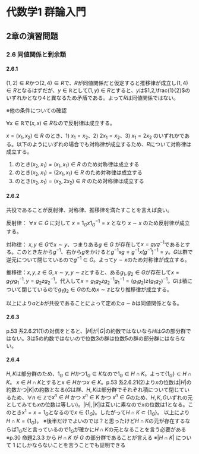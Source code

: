 # 代数学1 群論入門

## 2章の演習問題

### 2.6 同値関係と剰余類

#### 2.6.1

$(1,2) \in R$かつ$(2,4) \in R$で、$R$が同値関係だと仮定すると推移律が成立し$(1,4) \in R$となるはずだが、$y \in \mathbb{R}$として$(1,y) \in R$とすると、$y$は$1,2,\frac{1}{2}$のいずれかとなり$4$と異なるため矛盾である。よって$R$は同値関係ではない。

※他の条件についての確認

$\forall x \in \mathbb{R}$で$(x, x) \in R$なので反射律は成立する。

$x = (x_1,x_2) \in R$ のとき、1) $x_1 = x_2$、2) $2 x_1 = x_2$、3) $x_1 = 2 x_2$ のいずれかである。以下のようにいずれの場合でも対称律が成立するため、$R$について対称律は成立する。
1) のとき$(x_2,x_1)=(x_1,x_1) \in R$ のため対称律は成立する
2) のとき$(x_2,x_1)=(2 x_1,x_1) \in R$ のため対称律は成立する
3) のとき$(x_2,x_1)=(x_2,2 x_2) \in R$ のため対称律は成立する

#### 2.6.2

共役であることが反射律、対称律、推移律を満たすことを言えば良い。

反射律： $\forall x \in G$ に対して $x = 1_G x 1_G^{-1} = x$ となり $x \sim x$ のため反射律が成立する。

対称律： $x,y \in G$で$x \sim y$、つまりある$g \in G$ が存在して$x = g y g^{-1}$であるとする。このとき左から$g^{-1}$、右から$g$をかけると$g^{-1} x g = g^{-1} x (g^{-1})^{-1} = y$。$G$は群で逆元について閉じているので$g^{-1} \in G$。よって$y \sim x$のため対称律が成立する。

推移律：$x,y,z \in G, x \sim y, y \sim z$とすると、ある$g_1, g_2 \in G$が存在して$x = g_1 y g_1^{-1}, y = g_2 z g_2^{-1}$。代入して$x = g_1 g_2 z g_2^{-1} g_1^{-1} = (g_1 g_2) z (g_1 g_2)^{-1}$。$G$は積について閉じているので$g_1 g_2 \in G$のため$x \sim z$となり推移律が成立する。

以上により$a$と$b$が共役であることによって定めた$a \sim b$は同値関係となる。

#### 2.6.3

p.53 系2.6.21(1)の対偶をとると、$|H|$が$|G|$の約数ではないなら$H$は$G$の部分群ではない。$3$は$5$の約数ではないので位数3の群は位数5の群の部分群にはならない。

#### 2.6.4

$H,K$は部分群のため、$1_G \in H$かつ$1_G \in K$なので$1_G \in H \cap K$。よって$\{ 1_G \} \subset H \cap K$。
$x \in H \cap K$とすると$x \in H$かつ$x \in K$。p.53 系2.6.21(2)より$x$の位数は$|H|$の約数かつ$|K|$の約数となる($G$は群、$H,K$は部分群でそれぞれ積について閉じているため、$\forall n \in \mathbb{Z}$で$x^n \in H$ かつ $x^n \in K$ かつ $x^n \in G$のため、$H,K,G$いずれの元としてみても$x$の位数は等しい)。$|H|,|K|$は互いに素なので$x$の位数は$1$となる。このとき$x^1 = x = 1_G$となるので$x \in \{ 1_G \}$。したがって$H \cap K \subset \{ 1_G \}$。
以上により$H \cap K = \{ 1_G \}$。
※後半だけでよいのでは？と思ったけど$H \cap K$の元が存在するならば$1_G$だと言っているので$1_G$が確かに$H \cap K$の元となることを言う必要がある
※p.30 命題2.3.3 から $H \cap K$ が $G$ の部分群であることが言える
※$|H \cap K|$ について $1$ にしかならないことを言うことでも証明できる